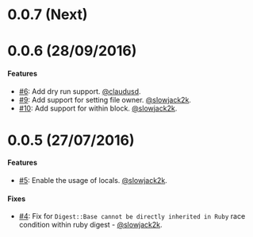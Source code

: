 0.0.7 (Next)
=============


0.0.6 (28/09/2016)
=============

#### Features

* [#6](https://github.com/faber-lotto/capistrano-template/6): Add dry run support. [@claudusd](https://github.com/claudusd).
* [#9](https://github.com/faber-lotto/capistrano-template/9): Add support for setting file owner. [@slowjack2k](https://github.com/slowjack2k).
* [#10](https://github.com/faber-lotto/capistrano-template/10): Add support for within block. [@slowjack2k](https://github.com/slowjack2k).

0.0.5 (27/07/2016)
==================

#### Features

* [#5](https://github.com/faber-lotto/capistrano-template/5): Enable the usage of locals. [@slowjack2k](https://github.com/slowjack2k).

#### Fixes

* [#4](https://github.com/faber-lotto/capistrano-template/4): Fix for `Digest::Base cannot be directly inherited in Ruby` race condition within ruby digest - [@slowjack2k](https://github.com/slowjack2k).